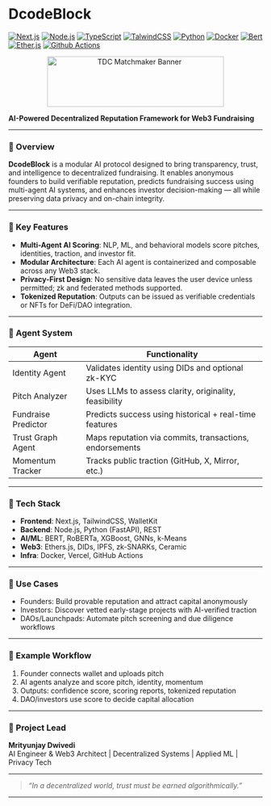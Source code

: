 # DcodeBlock
[![Next.js](https://img.shields.io/badge/Next.js-18.0-green.svg)](https://www.next.jslang.org/)
[![Node.js](https://img.shields.io/badge/Node.js-3.8+-yellow.svg)](https://www.node.jslang.org/)
[![TypeScript](https://img.shields.io/badge/TypeScript-5.2-brown.svg)](https://www.typescriptlang.org/)
[![TalwindCSS](https://img.shields.io/badge/TalwindCSS-8.2-pink.svg)](https://www.talwindcsslang.org/)
[![Python](https://img.shields.io/badge/Python-3.8+-orange.svg)](https://www.Pythonlang.org/)
[![Docker](https://img.shields.io/badge/Node.js-1.2+-yellow.svg)](https://www.Dockerlang.org/)
[![Bert](https://img.shields.io/badge/Node.js-2.5+-pink.svg)](https://www.Bertlang.org/)
[![Ether.js](https://img.shields.io/badge/Ether.js-1.0+-red.svg)](https://www.Ether.jslang.org/)
[![Github Actions](https://img.shields.io/badge/GithubAction-3.2+-Skyblue.svg)](https://www.GithubActionslang.org/)

<p align="center">
  <img src="https://github.com/user-attachments/assets/cb1f8531-efe2-43d8-822d-1e2a2c978ec1" 
       alt="TDC Matchmaker Banner" 
       width="350" height="100" />
</p>

**AI-Powered Decentralized Reputation Framework for Web3 Fundraising**

---

### 🔹 Overview  
**DcodeBlock** is a modular AI protocol designed to bring transparency, trust, and intelligence to decentralized fundraising. It enables anonymous founders to build verifiable reputation, predicts fundraising success using multi-agent AI systems, and enhances investor decision-making — all while preserving data privacy and on-chain integrity.

---

### 🔹 Key Features  
- **Multi-Agent AI Scoring**: NLP, ML, and behavioral models score pitches, identities, traction, and investor fit.  
- **Modular Architecture**: Each AI agent is containerized and composable across any Web3 stack.  
- **Privacy-First Design**: No sensitive data leaves the user device unless permitted; zk and federated methods supported.  
- **Tokenized Reputation**: Outputs can be issued as verifiable credentials or NFTs for DeFi/DAO integration.

---

### 🔹 Agent System  
| Agent                | Functionality                                           |
|---------------------|---------------------------------------------------------|
| Identity Agent       | Validates identity using DIDs and optional zk-KYC       |
| Pitch Analyzer       | Uses LLMs to assess clarity, originality, feasibility   |
| Fundraise Predictor  | Predicts success using historical + real-time features  |
| Trust Graph Agent    | Maps reputation via commits, transactions, endorsements |
| Momentum Tracker     | Tracks public traction (GitHub, X, Mirror, etc.)        |

---

### 🔹 Tech Stack  
- **Frontend**: Next.js, TailwindCSS, WalletKit  
- **Backend**: Node.js, Python (FastAPI), REST  
- **AI/ML**: BERT, RoBERTa, XGBoost, GNNs, k-Means  
- **Web3**: Ethers.js, DIDs, IPFS, zk-SNARKs, Ceramic  
- **Infra**: Docker, Vercel, GitHub Actions

---

### 🔹 Use Cases  
- Founders: Build provable reputation and attract capital anonymously  
- Investors: Discover vetted early-stage projects with AI-verified traction  
- DAOs/Launchpads: Automate pitch screening and due diligence workflows

---

### 🔹 Example Workflow  
1. Founder connects wallet and uploads pitch  
2. AI agents analyze and score pitch, identity, momentum  
3. Outputs: confidence score, scoring reports, tokenized reputation  
4. DAO/investors use score to decide capital allocation  

---

### 🔹 Project Lead  
**Mrityunjay Dwivedi**  
AI Engineer & Web3 Architect | Decentralized Systems | Applied ML | Privacy Tech

---

> *“In a decentralized world, trust must be earned algorithmically.”*

---

